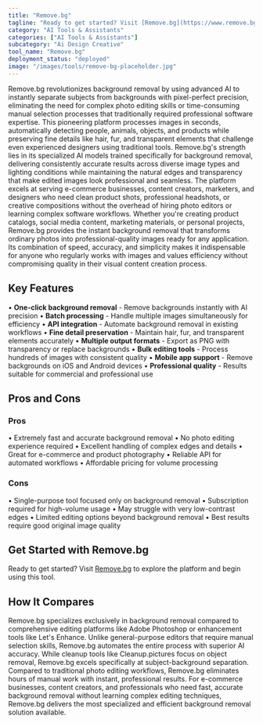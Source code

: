 ```yaml
---
title: "Remove.bg"
tagline: "Ready to get started? Visit [Remove.bg](https://www.remove.bg) to explore the platform and begin using this tool...."
category: "AI Tools & Assistants"
categories: ["AI Tools & Assistants"]
subcategory: "Ai Design Creative"
tool_name: "Remove.bg"
deployment_status: "deployed"
image: "/images/tools/remove-bg-placeholder.jpg"
---
```

Remove.bg revolutionizes background removal by using advanced AI to instantly separate subjects from backgrounds with pixel-perfect precision, eliminating the need for complex photo editing skills or time-consuming manual selection processes that traditionally required professional software expertise. This pioneering platform processes images in seconds, automatically detecting people, animals, objects, and products while preserving fine details like hair, fur, and transparent elements that challenge even experienced designers using traditional tools. Remove.bg's strength lies in its specialized AI models trained specifically for background removal, delivering consistently accurate results across diverse image types and lighting conditions while maintaining the natural edges and transparency that make edited images look professional and seamless. The platform excels at serving e-commerce businesses, content creators, marketers, and designers who need clean product shots, professional headshots, or creative compositions without the overhead of hiring photo editors or learning complex software workflows. Whether you're creating product catalogs, social media content, marketing materials, or personal projects, Remove.bg provides the instant background removal that transforms ordinary photos into professional-quality images ready for any application. Its combination of speed, accuracy, and simplicity makes it indispensable for anyone who regularly works with images and values efficiency without compromising quality in their visual content creation process.

## Key Features

• **One-click background removal** - Remove backgrounds instantly with AI precision
• **Batch processing** - Handle multiple images simultaneously for efficiency
• **API integration** - Automate background removal in existing workflows
• **Fine detail preservation** - Maintain hair, fur, and transparent elements accurately
• **Multiple output formats** - Export as PNG with transparency or replace backgrounds
• **Bulk editing tools** - Process hundreds of images with consistent quality
• **Mobile app support** - Remove backgrounds on iOS and Android devices
• **Professional quality** - Results suitable for commercial and professional use

## Pros and Cons

### Pros
• Extremely fast and accurate background removal
• No photo editing experience required
• Excellent handling of complex edges and details
• Great for e-commerce and product photography
• Reliable API for automated workflows
• Affordable pricing for volume processing

### Cons
• Single-purpose tool focused only on background removal
• Subscription required for high-volume usage
• May struggle with very low-contrast edges
• Limited editing options beyond background removal
• Best results require good original image quality

## Get Started with Remove.bg

Ready to get started? Visit [Remove.bg](https://www.remove.bg) to explore the platform and begin using this tool.

## How It Compares

Remove.bg specializes exclusively in background removal compared to comprehensive editing platforms like Adobe Photoshop or enhancement tools like Let's Enhance. Unlike general-purpose editors that require manual selection skills, Remove.bg automates the entire process with superior AI accuracy. While cleanup tools like Cleanup.pictures focus on object removal, Remove.bg excels specifically at subject-background separation. Compared to traditional photo editing workflows, Remove.bg eliminates hours of manual work with instant, professional results. For e-commerce businesses, content creators, and professionals who need fast, accurate background removal without learning complex editing techniques, Remove.bg delivers the most specialized and efficient background removal solution available.